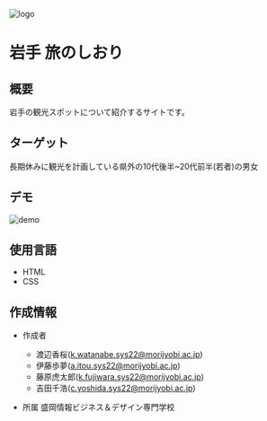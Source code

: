 ![logo](https://user-images.githubusercontent.com/113155972/212226576-0c95e958-4ffa-4a49-a090-79046d363736.png)
# **岩手 旅のしおり**
## 概要
岩手の観光スポットについて紹介するサイトです。

## ターゲット
長期休みに観光を計画している県外の10代後半~20代前半(若者)の男女　
 
## デモ

![demo](https://user-images.githubusercontent.com/113155972/212592699-fa960ba8-c784-473b-8d11-49cb46ba98c0.gif)

## 使用言語
- HTML
- CSS

## 作成情報
* 作成者
    - 渡辺香桜(k.watanabe.sys22@morijyobi.ac.jp)
    - 伊藤歩夢(a.itou.sys22@morijyobi.ac.jp)
    - 藤原虎太郎(k.fujiwara.sys22@morijyobi.ac.jp)
    - 吉田千浩(c.yoshida.sys22@morijyobi.ac.jp)

* 所属
    盛岡情報ビジネス＆デザイン専門学校
 
















